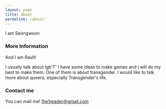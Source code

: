 ```yaml
---
layout: page
title: About
permalink: /about/
---
```


I am Seongwoon 

### More Information

And I am Rault!

I usually talk about lgb'T'
I have some ideas to make games and i will do my best to make them.
One of them is about transgender.
I would like to talk more about queers, especially Transgender's life.

### Contact me

You can mail me! [the1reader@gmail.com](mailto:the1reader@gmail.com)
